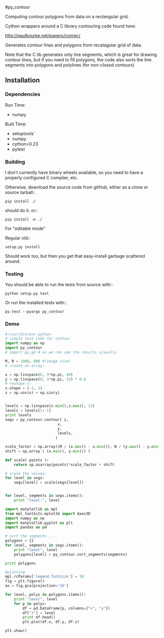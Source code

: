 #py_contour

Computing contour polygons from data on a rectangular grid.

Cython wrappers around a C library contouring code found here:

http://paulbourke.net/papers/conrec/

Generates contour lines and polygons from recatagular grid of data.

Note that the C lib generates only line segments, which is great for drawing contour lines, but if you need to fill polygons, the code also sorts the line segments into polygons and polylines (for non-closed contours)

## Installation

### Dependencies

Run Time:

* numpy

Built Time:

* setuptools'
* numpy
* cython>0.23
* pytest

### Building

I don't currently have binary wheels available, so you need to have a properly configured C complier, etc.

Otherwise, download the source code from gitHub, either as a clone or source tarball::

    pip install ./

should do it. or::

    pip install -e ./

For "editable mode"

Regular old::

    setup.py install

Should work too, but then you get that easy-install garbage scattered around.

### Testing

You should be able to run the tests from source with::

    python setup.py test

Or run the installed tests with::

    py.test --pyargs py_contour

### Demo
```python
#!/usr/bin/env python
# simple test code for contour
import numpy as np
import py_contour
# import py_gd # so we can see the results visually

M, N = 1000, 800 #(image size)
# create an array:

x = np.linspace(0, 3*np.pi, 40)
y = np.linspace(0, 3*np.pi, 32) * 0.8
# reshape x:
x.shape = (-1, 1)
z = np.cos(x) + np.sin(y)


levels = np.linspace(z.min(),z.max(), 12)
levels = levels[1:-1]
print levels
segs = py_contour.contour( z,
                        x,
                        y,
                        levels,
                       )

scale_factor = np.array((M / (x.max() - x.min()), N / (y.max() - y.min()) ))
shift = np.array ( (x.min(), y.min()) )

def scale( points ):
    return np.asarray(points)*scale_factor + shift

# scale the values:
for level in segs:
    segs[level] = scale(segs[level])


for level, segments in segs.items():
    print "level:", level

import matplotlib as mpl
from mpl_toolkits.mplot3d import Axes3D
import numpy as np
import matplotlib.pyplot as plt
import pandas as pd

# sort the segments ....
polygons = {}
for level, segments in segs.items():
    print "level", level
    polygons[level] = py_contour.sort_segments(segments)

print polygons

#plotting
mpl.rcParams['legend.fontsize'] = 10
fig = plt.figure()
ax = fig.gca(projection='3d')

for level, polys in polygons.items():
    print "level", level
    for p in polys:
        df = pd.DataFrame(p, columns=["x", "y"])
        df["z"] = level
        print df.head()
        plt.plot(df.x, df.y, df.z)

plt.show()
```

